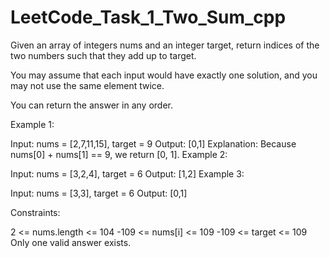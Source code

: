 # LeetCode_Task_1_Two_Sum_cpp
Given an array of integers nums and an integer target, return indices of the two numbers such that they add up to target. 

You may assume that each input would have exactly one solution, and you may not use the same element twice.

You can return the answer in any order.   

          
    
Example 1:  
 
Input: nums = [2,7,11,15], target = 9
Output: [0,1]
Explanation: Because nums[0] + nums[1] == 9, we return [0, 1].
Example 2:

Input: nums = [3,2,4], target = 6
Output: [1,2]
Example 3:

Input: nums = [3,3], target = 6
Output: [0,1] 
 

Constraints:

2 <= nums.length <= 104
-109 <= nums[i] <= 109 
-109 <= target <= 109
Only one valid answer exists.
 
 
